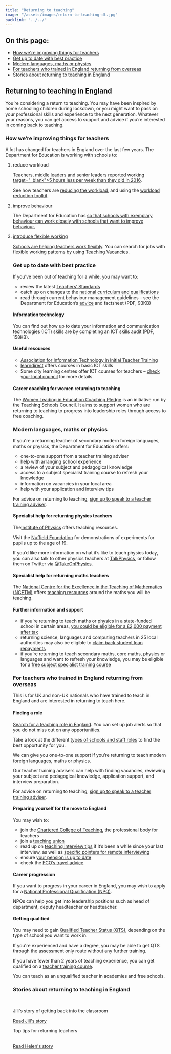 ```yaml
---
title: "Returning to teaching"
image: "/assets/images/return-to-teaching-dt.jpg"
backlink: "../../"
---
```

<div class="content__right">
  <div class="link-block link-block--jump">
    <h2 class="link-block__header">On this page:</h2>
    <ul class="link-block__list">
      <li><a href="#how-were-improving-things-for-teachers">How we're improving things for teachers</a></li>
      <li><a href="#get-up-to-date-with-best-practice">Get up to date with best practice</a></li>
      <li><a href="#modern-languages-maths-physics">Modern languages, maths or physics</a></li>
      <li><a href="#for-teachers-trained-in-england">For teachers who trained in England returning from overseas</a></li>
      <li><a href="#stories-about-returning-to-teaching">Stories about returning to teaching in England</a></li>
    </ul>
  </div>
</div>

<div class="content__left">
  
  <h2>Returning to teaching in England</h2>

  <p>You’re considering a return to teaching. You may have been inspired by home schooling children during lockdown, or you might want to pass on your professional skills and experience to the next generation. Whatever your reasons, you can get access to support and advice if you’re interested in coming back to teaching.</p>  

  <h3 id="how-were-improving-things-for-teachers">How we’re improving things for teachers</h3>
  
  <p>A lot has changed for teachers in England over the last few years. The Department for Education is working with schools to:</p>

  <ol>
    <li><span>reduce workload</span>
      <p>Teachers, middle leaders and senior leaders reported working <a href="https://assets.publishing.service.gov.uk/government/uploads/system/uploads/attachment_data/file/838433/Teacher_workload_survey_2019_brief.pdf"> target="_blank">5 hours less per week than they did in 2016</a>.</p>
      <p>See how teachers are <a href="https://www.gov.uk/government/collections/reducing-school-workload#department-for-education-policy" target="_blank">reducing the workload</a>, and using the <a href="https://www.gov.uk/guidance/school-workload-reduction-toolkit" target="_blank">workload reduction toolkit</a>.</p>
    </li>
    <li><span>improve behaviour</span>
  <p>The Department for Education has <a href="https://www.gov.uk/guidance/behaviour-hubs" target="_blank" invested £10m through Behaviour Hubs</a> so that schools with exemplary behaviour can work closely with schools that want to improve behaviour.</p>
  </li>
    <li><span>introduce flexible working</span>
      <p>Schools are helping teachers <a href="https://www.gov.uk/government/collections/flexible-working-resources-for-teachers-and-schools" target="_blank">work flexibly</a>.
    You can search for jobs with flexible working patterns by using <a href="https://teaching-vacancies.service.gov.uk/" target="_blank">Teaching Vacancies</a>.</p>

  
  </li>
  </ul>
  
  <h3 id="get-up-to-date-with-best-practice">Get up to date with best practice</h3>

<p>If you’ve been out of teaching for a while, you may want to:</p>
<ul>
  <li>review the latest <a href="https://www.gov.uk/government/publications/teachers-standards" target="_blank">Teachers’ Standards</a></li>
  <li>catch up on changes to the <a href="https://www.gov.uk/topic/schools-colleges-childrens-services/curriculum-qualifications" target="_blank">national curriculum and qualifications</a></li>
  <li>read through current behaviour management guidelines – see the Department for Education’s <a href="" target="_blank">advice</a> and factsheet (PDF, 93KB)</li>
  </ul>
  
<h4>Information technology</h4>

<p>You can find out how up to date your information and communication technologies (ICT) skills are by completing an ICT skills audit (PDF, 158KB).</p>

<h4>Useful resources</h4>

<ul>
  <li><a href="http://itte.org.uk/wp/" target="_blank">Association for Information Technology in Initial Teacher Training</a></li>
  <li><a href="https://www.learndirect.com/" target="_blank">learndirect</a> offers courses in basic ICT skills</li>
  <li>Some city learning centres offer ICT courses for teachers – <a href="https://www.gov.uk/find-local-council" target="_blank">check your local council</a> for more details.</li>
</ul>

<h4>Career coaching for women returning to teaching</h4>
<p>The <a href="https://tscouncil.org.uk/wle-coaching-pledge/" target="_blank">Women Leading in Education Coaching Pledge</a> is an initiative run by the Teaching Schools Council. It aims to support women who are returning to teaching to progress into leadership roles through access to free coaching.</p>

  <h3 id="modern-languages-maths-physics">Modern languages, maths or physics</h3>
 

  <p>If you're a returning teacher of secondary modern foreign languages, maths or physics, the Department for Education offers:</p>
<ul>
  <li>one-to-one support from a teacher training adviser</li>
  <li>help with arranging school experience</li>
  <li>a review of your subject and pedagogical knowledge</li>
  <li>access to a subject specialist training course to refresh your knowledge</li>
  <li>information on vacancies in your local area</li>
  <li>help with your application and interview tips</li>
  
</ul>  
<p>For advice on returning to teaching, <a href="https://beta-adviser-getintoteaching.education.gov.uk/" target="_blank">sign up to speak to a teacher training adviser</a>.</p>

<h4>Specialist help for returning physics teachers</h4>

<p>The<a href="https://www.iop.org/education" target="_blank">Institute of Physics</a> offers teaching resources.</p>
<p>Visit the <a href="https://spark.iop.org/practical-physics" target="_blank">Nuffield Foundation</a> for demonstrations of experiments for pupils up to the age of 19.</p>
<p>If you’d like more information on what it’s like to teach physics today, you can also talk to other physics teachers at <a href="https://www.talkphysics.org/" target="_blank">TalkPhysics</a>, or follow them on Twitter via <a href="https://twitter.com/takeonphysics" target="_blank">@TakeOnPhysics</a>.</p>

<h4>Specialist help for returning maths teachers</h4>
<p>The <a href="https://www.ncetm.org.uk/ncetm/benefits-of-registering" target="_blank">National Centre for the Excellence in the Teaching of Mathematics (NCETM)</a> offers <a href="https://www.ncetm.org.uk/in-the-classroom/" target="_blank"> teaching resources</a> around the maths you will be teaching.</p>

<h4>Further information and support</h4>
<ul>
  <li>if you’re returning to teach maths or physics in a state-funded school in certain areas, <a href="https://www.gov.uk/government/publications/additional-payments-for-teaching-eligibility-and-payment-details/claim-a-payment-for-teaching-maths-or-physics-eligibility-and-payment-details" target="_blank">you could be eligible for a £2,000 payment after tax</a></li>
<li>returning science, languages and computing teachers in 25 local authorities may also be eligible to <a href="https://www.gov.uk/government/publications/additional-payments-for-teaching-eligibility-and-payment-details/teachers-claim-back-your-student-loan-repayments-eligibility-and-payment-details" target="_blank">claim back student loan repayments</a></li>
<li>if you’re returning to teach secondary maths, core maths, physics or languages and want to refresh your knowledge, you may be eligible for a <a href="https://www.gov.uk/guidance/teacher-subject-specialism-training-courses" target="_blank">free subject specialist training course</a></li>
</ul>

<h3 id="for-teachers-trained-in-england">For teachers who trained in England returning from overseas</h3>

<p>This is for UK and non-UK nationals who have trained to teach in England and are interested in returning to teach here.</p>

<h4>Finding a role</h4>

<p><a href="https://teaching-vacancies.service.gov.uk/" target="_blank">Search for a teaching role in England</a>. You can set up job alerts so that you do not miss out on any opportunities.</p>
<p>Take a look at the different <a href="https://www.gov.uk/types-of-school" target="_blank">types of schools and staff roles</a> to find the best opportunity for you.</p>
<p>We can give you one-to-one support if you’re returning to teach modern foreign languages, maths or physics.</p> 
<p>Our teacher training advisers can help with finding vacancies, reviewing your subject and pedagogical knowledge, application support, and interview preparation.</p>
<p>For advice on returning to teaching, <a href="https://beta-adviser-getintoteaching.education.gov.uk/" target="_blank">sign up to speak to a teacher training adviser</a>.</p>


<h4>Preparing yourself for the move to England</h4>
<p>You may wish to:</p>
<ul>
  <li>join the <a href="https://chartered.college/" target="_blank">Chartered College of Teaching</a>, the professional body for teachers</li>
  <li>join a <a href="https://www.tes.com/jobs/careers-advice/pay-and-conditions/which-teachers-union" target="_blank">teaching union</a></li>
  <li>read up on <a href="https://www.teachertoolkit.co.uk/2019/04/04/job-interviews/" target="_blank">teaching interview tips</a> if it’s been a while since your last interview, as well as <a href="https://www.tes.com/news/coronavirus-10-tips-acing-remote-job-interview" target="_blank">specific pointers for remote interviewing</a></li>
  <li>ensure <a href="https://www.teacherspensions.co.uk/members/working-life/life-events/moving-abroad.aspx" target="_blank">your pension is up to date</a></li>
  <li>check the <a href="https://www.gov.uk/foreign-travel-advice" target="_blank">FCO’s travel advice</a></li>
  </ul>

<h4>Career progression</h4>
<p>If you want to progress in your career in England, you may wish to apply for a <a href="https://www.gov.uk/government/publications/national-professional-qualifications-frameworks" target="_blank">National Professional Qualification (NPQ)</a>.</p>
<p>NPQs can help you get into leadership positions such as head of department, deputy headteacher or headteacher.</p>
 
<h4>Getting qualified</h4>
<p>You may need to gain <a href="https://www.gov.uk/guidance/qualified-teacher-status-qts" target="_blank">Qualified Teacher Status (QTS)</a>, depending on the type of school you want to work in.</p>
<p>If you're experienced and have a degree, you may be able to get QTS through the assessment only route without any further training.</p>
<p>If you have fewer than 2 years of teaching experience, you can get qualified on a <a href="https://www.find-postgraduate-teacher-training.service.gov.uk/" target="_blank">teacher training course</a>.</p>
<p>You can teach as an unqualified teacher in academies and free schools.</p>


<h3 id="stories-about-returning-to-teaching">Stories about returning to teaching in England</h3> 
  <br/>

  <div class="stories-inline">
    <div class="stories-inline__block">
      <a href="/life-as-a-teacher/my-story-into-teaching/returners/getting-back-into-the-classroom">
        <div class="stories-inline__block__thumb" style="background-image:url('/assets/images/stories/stories-jill.png')"></div>
      </a>
      <div class="stories-inline__block__content">
        <p>Jill's story of getting back into the classroom</p>
        <a class="git-link" href="/life-as-a-teacher/my-story-into-teaching/returners/getting-back-into-the-classroom">Read Jill's story</a>
      </div>
    </div>
    <div class="stories-inline__block">
      <a href="/life-as-a-teacher/my-story-into-teaching/returners/top-tips-for-returning-teachers">
        <div class="stories-inline__block__thumb" style="background-image:url('/assets/images/stories/stories-helen.jpg')"></div>
      </a>
      <div class="stories-inline__block__content">
        <p>Top tips for returning teachers</p>
        <a class="git-link" href="/life-as-a-teacher/my-story-into-teaching/returners/top-tips-for-returning-teachers">
        <br/>
        Read Helen's story</a>
      </div>
    </div>
  </div>

</div>

